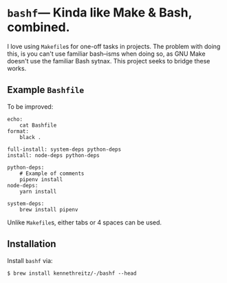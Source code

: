 # `bashf`— Kinda like Make & Bash, combined.

I love using `Makefile`s for one-off tasks in projects. The problem with doing this, is you can't use familiar bash–isms when doing so, as GNU Make doesn't use the familiar Bash sytnax. This project seeks to bridge these works.

## Example `Bashfile`

To be improved:

```make
echo:
    cat Bashfile
format:
    black .

full-install: system-deps python-deps
install: node-deps python-deps

python-deps:
    # Example of comments
    pipenv install
node-deps:
    yarn install

system-deps:
    brew install pipenv
```

Unlike `Makefile`s, either tabs or 4 spaces can be used.

## Installation

Install `bashf` via:

    $ brew install kennethreitz/-/bashf --head
